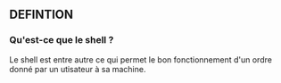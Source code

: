 ## DEFINTION

### Qu'est-ce que le shell ?

Le shell est entre autre ce qui permet le bon fonctionnement d'un ordre donné par un utisateur à sa machine.
